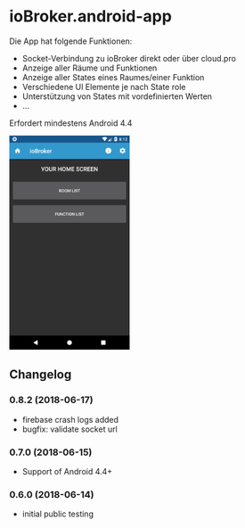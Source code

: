 # ioBroker.android-app

Die App hat folgende Funktionen:
- Socket-Verbindung zu ioBroker direkt oder über cloud.pro
- Anzeige aller Räume und Funktionen
- Anzeige aller States eines Raumes/einer Funktion
- Verschiedene UI Elemente je nach State role
- Unterstützung von States mit vordefinierten Werten
- ...

Erfordert mindestens Android 4.4

<img width="216" heigth="384" src="sample/home.png"/>

## Changelog

### 0.8.2 (2018-06-17)
- firebase crash logs added
- bugfix: validate socket url

### 0.7.0 (2018-06-15) 
- Support of Android 4.4+

### 0.6.0 (2018-06-14) 
- initial public testing